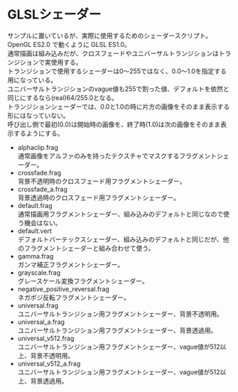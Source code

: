 # GLSLシェーダー

サンプルに置いているが、実際に使用するためのシェーダースクリプト。  
OpenGL ES2.0 で動くように GLSL ES1.0。  
通常描画は組み込みだが、クロスフェードやユニバーサルトランジションはトランジションで実使用する。  
トランジションで使用するシェーダーは0～255ではなく、0.0～1.0を指定する用になっている。  
ユニバーサルトランジションのvague値も255で割った値、デフォルトを依然と同じにするなら(real)64/255.0となる。  
トランジションシェーダーでは、0.0と1.0の時に片方の画像をそのまま表示する形にはなっていない。  
呼び出し側で最初(0.0)は開始時の画像を、終了時(1.0)は次の画像をそのまま表示するようにする。  

* alphaclip.frag  
通常画像をアルファのみを持ったテクスチャでマスクするフラグメントシェーダー。
* crossfade.frag  
背景不透明時のクロスフェード用フラグメントシェーダー。
* crossfade_a.frag  
背景透過時のクロスフェード用フラグメントシェーダー。
* default.frag  
通常描画用フラグメントシェーダー、組み込みのデフォルトと同じなので使う機会はない。
* default.vert  
デフォルトバーテックスシェーダー、組み込みのデフォルトと同じだが、他のフラグメントシェーダーと組み合わせて使う。
* gamma.frag  
ガンマ補正フラグメントシェーダー。
* grayscale.frag  
グレースケール変換フラグメントシェーダー。
* negative_positive_reversal.frag  
ネガポジ反転フラグメントシェーダー。
* universal.frag  
ユニバーサルトランジション用フラグメントシェーダー、背景不透明用。
* universal_a.frag    
ユニバーサルトランジション用フラグメントシェーダー、背景透過用。
* universal_v512.frag  
ユニバーサルトランジション用フラグメントシェーダー、vague値が512以上、背景不透明用。
* universal_v512_a.frag  
ユニバーサルトランジション用フラグメントシェーダー、vague値が512以上、背景透過用。
